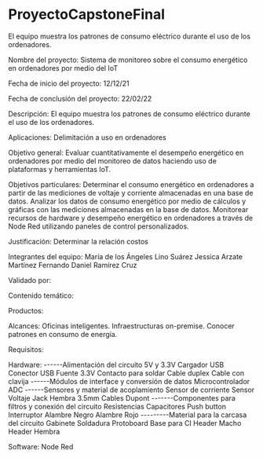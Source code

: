 # ProyectoCapstoneFinal
El equipo muestra los patrones de consumo eléctrico durante el uso de los ordenadores.

Nombre del proyecto: Sistema de monitoreo sobre el consumo energético en ordenadores por medio del IoT

Fecha de inicio del proyecto: 12/12/21

Fecha de conclusión del proyecto: 22/02/22

Descripción: El equipo muestra los patrones de consumo eléctrico durante el uso de los ordenadores.

Aplicaciones:  Delimitación a uso en ordenadores


Objetivo general: 
Evaluar cuantitativamente el desempeño energético en ordenadores por medio del monitoreo de datos haciendo uso de plataformas y herramientas IoT.

Objetivos particulares: 
Determinar el consumo energético en ordenadores a partir de las mediciones de voltaje y corriente almacenadas en una base de datos. 
Analizar los datos de consumo energético por medio de cálculos y gráficas con las mediciones almacenadas en la base de datos. 
Monitorear recursos de hardware y desempeño energético en ordenadores a través de Node Red utilizando paneles de control personalizados.

Justificación: 
Determinar la relación costos

Integrantes del equipo: 
María de los Ángeles Lino Suárez
Jessica Arzate Martínez
Fernando Daniel Ramírez Cruz

Validado por: 

Contenido temático: 

Productos: 

Alcances: 
Oficinas inteligentes.
Infraestructuras on-premise.
Conocer patrones en consumo de energía.

Requisitos: 

Hardware: 
------Alimentación del circuito 5V y 3.3V
Cargador USB
Conector USB
Fuente 3.3V
Contacto para soldar
Cable duplex
Cable con clavija
------Módulos de interface  y conversión de datos
Microcontrolador
ADC
------Sensores y material de acoplamiento 
Sensor de corriente
Sensor Voltaje
Jack Hembra 3.5mm
Cables Dupont
-------Componentes para filtros y conexión del circuito
Resistencias 
Capacitores 
Push button
Interruptor
Alambre Negro
Alambre Rojo
---------Material para la carcasa del circuito
Gabinete
Soldadura
Protoboard
Base para CI
Header Macho
Header Hembra

Software: 
Node Red
